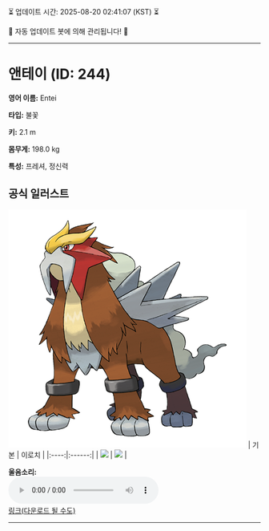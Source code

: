 
⏳ 업데이트 시간: 2025-08-20 02:41:07 (KST) ⏳

🤖 자동 업데이트 봇에 의해 관리됩니다! 🤖

---

# 앤테이 (ID: 244)
**영어 이름:** Entei

**타입:** 불꽃

**키:** 2.1 m

**몸무게:** 198.0 kg

**특성:** 프레셔, 정신력

## 공식 일러스트
![](https://raw.githubusercontent.com/PokeAPI/sprites/master/sprites/pokemon/other/official-artwork/244.png)
| 기본 | 이로치 |
|:----:|:------:|
| <img src="http://play.pokemonshowdown.com/sprites/ani/entei.gif" width="200"> | <img src="http://play.pokemonshowdown.com/sprites/ani-shiny/entei.gif" width="200"> |

**울음소리:**<br><audio controls src="https://raw.githubusercontent.com/PokeAPI/cries/main/cries/pokemon/latest/244.ogg"></audio><br> [링크(다운로드 될 수도)](https://raw.githubusercontent.com/PokeAPI/cries/main/cries/pokemon/latest/244.ogg)


---
